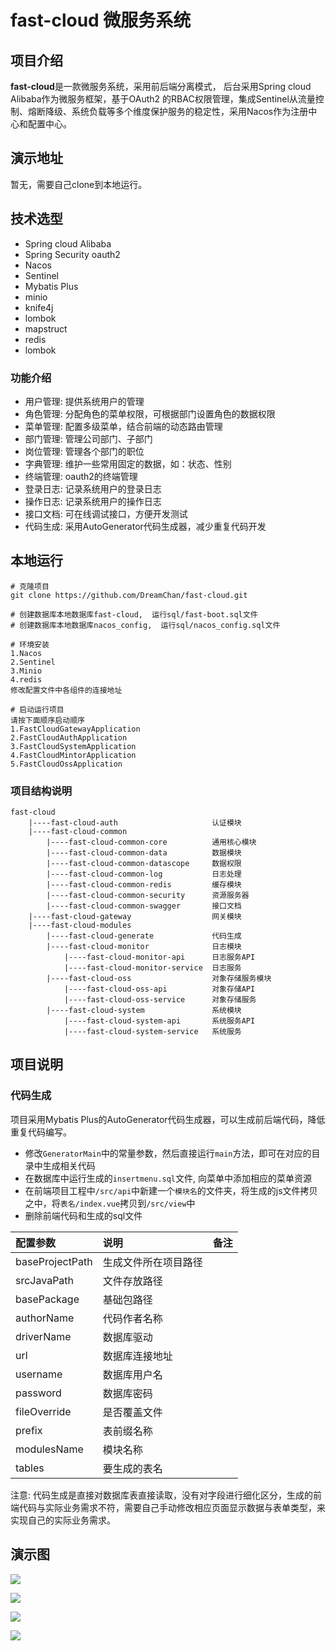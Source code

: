 # fast-cloud 微服务系统

## 项目介绍
**fast-cloud**是一款微服务系统，采用前后端分离模式， 后台采用Spring cloud Alibaba作为微服务框架，基于OAuth2 的RBAC权限管理，集成Sentinel从流量控制、熔断降级、系统负载等多个维度保护服务的稳定性，采用Nacos作为注册中心和配置中心。

## 演示地址
暂无，需要自己clone到本地运行。

## 技术选型
- Spring cloud Alibaba
- Spring Security oauth2
- Nacos
- Sentinel
- Mybatis Plus
- minio
- knife4j
- lombok
- mapstruct
- redis
- lombok

### 功能介绍
- 用户管理: 提供系统用户的管理
- 角色管理: 分配角色的菜单权限，可根据部门设置角色的数据权限
- 菜单管理: 配置多级菜单，结合前端的动态路由管理
- 部门管理: 管理公司部门、子部门
- 岗位管理: 管理各个部门的职位
- 字典管理: 维护一些常用固定的数据，如：状态、性别
- 终端管理: oauth2的终端管理
- 登录日志: 记录系统用户的登录日志
- 操作日志: 记录系统用户的操作日志
- 接口文档: 可在线调试接口，方便开发测试
- 代码生成: 采用AutoGenerator代码生成器，减少重复代码开发

## 本地运行
```
# 克隆项目
git clone https://github.com/DreamChan/fast-cloud.git

# 创建数据库本地数据库fast-cloud,  运行sql/fast-boot.sql文件
# 创建数据库本地数据库nacos_config,  运行sql/nacos_config.sql文件

# 环境安装
1.Nacos
2.Sentinel
3.Minio
4.redis
修改配置文件中各组件的连接地址

# 启动运行项目
请按下面顺序启动顺序
1.FastCloudGatewayApplication
2.FastCloudAuthApplication
3.FastCloudSystemApplication
4.FastCloudMintorApplication
5.FastCloudOssApplication
```

### 项目结构说明
```
fast-cloud
    |----fast-cloud-auth                     认证模块
    |----fast-cloud-common
        |----fast-cloud-common-core          通用核心模块
        |----fast-cloud-common-data          数据模块
        |----fast-cloud-common-datascope     数据权限
        |----fast-cloud-common-log           日志处理
        |----fast-cloud-common-redis         缓存模块
        |----fast-cloud-common-security      资源服务器
        |----fast-cloud-common-swagger       接口文档
    |----fast-cloud-gateway                  网关模块
    |----fast-cloud-modules
        |----fast-cloud-generate             代码生成
        |----fast-cloud-monitor              日志模块
            |----fast-cloud-monitor-api      日志服务API
            |----fast-cloud-monitor-service  日志服务
        |----fast-cloud-oss                  对象存储服务模块
            |----fast-cloud-oss-api          对象存储API
            |----fast-cloud-oss-service      对象存储服务
        |----fast-cloud-system               系统模块
            |----fast-cloud-system-api       系统服务API
            |----fast-cloud-system-service   系统服务
```



## 项目说明
### 代码生成
项目采用Mybatis Plus的AutoGenerator代码生成器，可以生成前后端代码，降低重复代码编写。
- 修改`GeneratorMain`中的常量参数，然后直接运行`main`方法，即可在对应的目录中生成相关代码
- 在数据库中运行生成的`insertmenu.sql`文件, 向菜单中添加相应的菜单资源
- 在前端项目工程中`/src/api`中新建一个`模块名`的文件夹，将生成的js文件拷贝之中，将`表名/index.vue`拷贝到`/src/view`中
- 删除前端代码和生成的sql文件


| 配置参数   | 说明 | 备注 |
| :- | :- | :-  |
| baseProjectPath       | 生成文件所在项目路径     |     |
| srcJavaPath           | 文件存放路径     |     |
| basePackage           | 基础包路径     |     |
| authorName            | 代码作者名称    |     |
| driverName            | 数据库驱动     |     |
| url                   | 数据库连接地址     |     |
| username              | 数据库用户名     |     |
| password              | 数据库密码     |     |
| fileOverride          | 是否覆盖文件     |     |
| prefix                | 表前缀名称     |     |
| modulesName           | 模块名称     |     |
| tables                | 要生成的表名     |     |

注意: 代码生成是直接对数据库表直接读取，没有对字段进行细化区分，生成的前端代码与实际业务需求不符，需要自己手动修改相应页面显示数据与表单类型，来实现自己的实际业务需求。


## 演示图

![](https://ftp.bmp.ovh/imgs/2020/08/a3ec7e59c8280766.jpg)

![](https://ftp.bmp.ovh/imgs/2020/08/7b930284f1102400.jpg)

![](https://ftp.bmp.ovh/imgs/2020/08/f5654c64d5017da2.jpg)

![](https://ftp.bmp.ovh/imgs/2020/08/b9d24f911d35c1d5.jpg)


